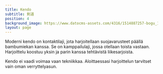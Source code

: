 ```yaml
---
title: Kendo
subtitle: 剣道
position: 4
background_image: https://www.datocms-assets.com/4316/1514887257-bogu_1.jpg
layout: page
---
```


Moderni kendo on kontaktilaji, jota harjoitellaan suojavarusteet päällä bambumiekan kanssa. Se on kamppailulaji, jossa otellaan toista vastaan. Harjoittelu koostuu yksin ja parin kanssa tehtävistä liikesarjoista.

Kendo ei vaadi voimaa vaan tekniikkaa. Aloittaessasi harjoittelun tarvitset vain oman verryttelyasun.
